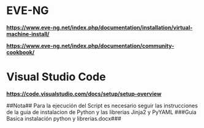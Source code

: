 
# EVE-NG
**https://www.eve-ng.net/index.php/documentation/installation/virtual-machine-install/**

**https://www.eve-ng.net/index.php/documentation/community-cookbook/**

# Visual Studio Code
**https://code.visualstudio.com/docs/setup/setup-overview**


##Nota##
Para la ejecución del Script es necesario seguir las instrucciones de la guia de instalacion de Python y las librerias Jinja2 y PyYAML
###Guia Basica instalación python y librerias.docx###

